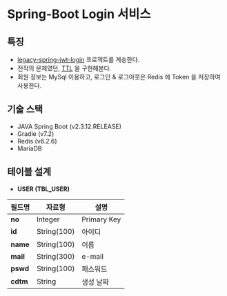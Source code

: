 # Spring-Boot Login 서비스

## 특징
- [legacy-spring-jwt-login](https://github.com/6lueparr0t/legacy-spring-jwt-login) 프로젝트를 계승한다.
- 전작의 문제였던, [TTL](https://redis.io/commands/expire) 을 구현해본다.
- 회원 정보는 MySql 이용하고, 로그인 & 로그아웃은 Redis 에 Token 을 저장하여 사용한다.

## 기술 스택
- JAVA Spring Boot (v2.3.12.RELEASE)
- Gradle (v7.2)
- Redis (v6.2.6)
- MariaDB

## 테이블 설계
* **USER (TBL_USER)**

| 필드명      | 자료형         | 설명          |
|----------|-------------|-------------|
| **no**   | Integer     | Primary Key |
| **id**   | String(100) | 아이디         |
| **name** | String(100) | 이름          |
| **mail** | String(300) | e-mail      |
| **pswd** | String(100) | 패스워드        |
| **cdtm** | String      | 생성 날짜       |

